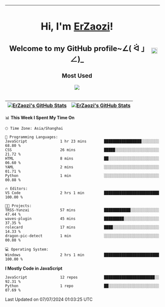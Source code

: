 |<h1>Hi, I'm <a href="https://github.com/erzaozi">ErZaozi</a>! </h1><h2>Welcome to my GitHub profile~∠( ᐛ 」∠)_</h2><p><h3>Most Used</h3><img src="https://skillicons.dev/icons?i=github,vscode,visualstudio,ubuntu,postman,pycharm,webstorm,git,docker"></p>|<img decoding="async" align=center src="https://cdn.jsdelivr.net/gh/erzaozi/erzaozi/image.gif" width="100%">|
| ----- | ----- |

| <a href="https://github.com/erzaozi"><img align="center" src="https://github-readme-stats.vercel.app/api/top-langs/?username=erzaozi&title_color=44cef6&text_color=4b5cc4&icon_color=2bbc8a&bg_color=white&langs_count=4&hide_border=true" alt="ErZaozi's GitHub Stats" /></a> | <a href="https://github.com/erzaozi"><img align="center" src="https://github-readme-stats.vercel.app/api?username=erzaozi&show_icons=true&line_height=27&count_private=true&title_color=44cef6&text_color=4b5cc4&icon_color=2bbc8a&bg_color=white&hide_border=true" alt="ErZaozi's GitHub Stats" /></a> |
| ----- | ----- |
<!--START_SECTION:waka-->
📊 **This Week I Spent My Time On** 

```text
🕑︎ Time Zone: Asia/Shanghai

💬 Programming Languages: 
JavaScript               1 hr 23 mins        █████████████████░░░░░░░░   68.80 % 
CSS                      26 mins             █████░░░░░░░░░░░░░░░░░░░░   21.72 % 
HTML                     8 mins              ██░░░░░░░░░░░░░░░░░░░░░░░   06.60 % 
YAML                     2 mins              ░░░░░░░░░░░░░░░░░░░░░░░░░   01.71 % 
Python                   1 min               ░░░░░░░░░░░░░░░░░░░░░░░░░   00.88 % 

🔥 Editors: 
VS Code                  2 hrs 1 min         █████████████████████████   100.00 % 

🐱‍💻 Projects: 
TRSS-Yunzai              57 mins             ████████████░░░░░░░░░░░░░   47.44 % 
waves-plugin             45 mins             █████████░░░░░░░░░░░░░░░░   37.35 % 
rolecard                 17 mins             ████░░░░░░░░░░░░░░░░░░░░░   14.33 % 
dragon-pic-detect        1 min               ░░░░░░░░░░░░░░░░░░░░░░░░░   00.88 % 

💻 Operating System: 
Windows                  2 hrs 1 min         █████████████████████████   100.00 % 
```

**I Mostly Code in JavaScript** 

```text
JavaScript               12 repos            ███████████████████████░░   92.31 % 
Python                   1 repo              ██░░░░░░░░░░░░░░░░░░░░░░░   07.69 % 
```




 Last Updated on 07/07/2024 01:03:25 UTC
<!--END_SECTION:waka-->
